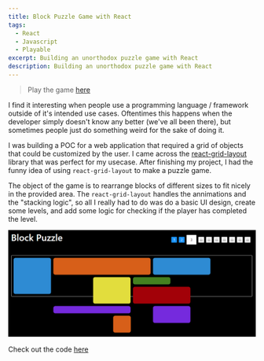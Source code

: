 ```yaml
---
title: Block Puzzle Game with React
tags:
  - React
  - Javascript
  - Playable
excerpt: Building an unorthodox puzzle game with React
description: Building an unorthodox puzzle game with React
---
```


> Play the game [here](https://dbusteed.github.io/block-puzzle/)

I find it interesting when people use a programming language / framework outside of it's intended use cases. Oftentimes this happens when the developer simply doesn't know any better (we've all been there), but sometimes people just do something weird for the sake of doing it.

I was building a POC for a web application that required a grid of objects that could be customized by the user. I came across the [react-grid-layout](https://github.com/react-grid-layout/react-grid-layout) library that was perfect for my usecase. After finishing my project, I had the funny idea of using `react-grid-layout` to make a puzzle game.

The object of the game is to rearrange blocks of different sizes to fit nicely in the provided area. The `react-grid-layout` handles the annimations and the "stacking logic", so all I really had to do was do a basic UI design, create some levels, and add some logic for checking if the player has completed the level.

![block_puzzle.png](/assets/images/block_puzzle.png)

Check out the code [here](https://github.com/dbusteed/block-puzzle)
